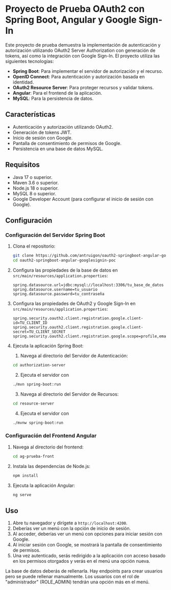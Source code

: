 
# Proyecto de Prueba OAuth2 con Spring Boot, Angular y Google Sign-In

Este proyecto de prueba demuestra la implementación de autenticación y autorización utilizando OAuth2 Server Authorization con generación de tokens, así como la integración con Google Sign-In. El proyecto utiliza las siguientes tecnologías:

- **Spring Boot**: Para implementar el servidor de autorización y el recurso.
- **OpenID Connect**: Para autenticación y autorización basada en identidad.
- **OAuth2 Resource Server**: Para proteger recursos y validar tokens.
- **Angular**: Para el frontend de la aplicación.
- **MySQL**: Para la persistencia de datos.

## Características

- Autenticación y autorización utilizando OAuth2.
- Generación de tokens JWT.
- Inicio de sesión con Google.
- Pantalla de consentimiento de permisos de Google.
- Persistencia en una base de datos MySQL.

## Requisitos

- Java 17 o superior.
- Maven 3.6 o superior.
- Node.js 18 o superior.
- MySQL 8 o superior.
- Google Developer Account (para configurar el inicio de sesión con Google).

## Configuración

### Configuración del Servidor Spring Boot

1. Clona el repositorio:

    ```bash
    git clone https://github.com/antruigon/oauth2-springboot-angular-googlesignin-poc.git
    cd oauth2-springboot-angular-googlesignin-poc
    ```

2. Configura las propiedades de la base de datos en `src/main/resources/application.properties`:

    ```properties
    spring.datasource.url=jdbc:mysql://localhost:3306/tu_base_de_datos
    spring.datasource.username=tu_usuario
    spring.datasource.password=tu_contraseña
    ```

3. Configura las propiedades de OAuth2 y Google Sign-In en `src/main/resources/application.properties`:

    ```properties
    spring.security.oauth2.client.registration.google.client-id=TU_CLIENT_ID
    spring.security.oauth2.client.registration.google.client-secret=TU_CLIENT_SECRET
    spring.security.oauth2.client.registration.google.scope=profile,email
    ```

4. Ejecuta la aplicación Spring Boot:
	1. Navega al directorio del Servidor de Autenticación:

    ```bash
    cd authorization-server
    ```
	2. Ejecuta el servidor con
	```bash
    ./mvn spring-boot:run
    ```

	3. Navega al directorio del Servidor de Recursos:

    ```bash
    cd resource-server
    ```
	4. Ejecuta el servidor con
	```bash
    ./mvnw spring-boot:run
    ```

### Configuración del Frontend Angular

1. Navega al directorio del frontend:

    ```bash
    cd ag-prueba-front
    ```

2. Instala las dependencias de Node.js:

    ```bash
    npm install
    ```
4. Ejecuta la aplicación Angular:

    ```bash
    ng serve
    ```

## Uso

1. Abre tu navegador y dirígete a `http://localhost:4200`.
2. Deberías ver un menú con la opción de inicio de sesión.
3. Al acceder, deberías ver un menú con opciones para iniciar sesión con Google.
4. Al iniciar sesión con Google, se mostrará la pantalla de consentimiento de permisos.
5. Una vez autenticado, serás redirigido a la aplicación con acceso basado en los permisos otorgados y verás en el menú una opción nueva.

La base de datos deberás de rellenarla. Hay endpoints para crear usuarios pero se puede rellenar manualmente. Los usuarios con el rol de "administrador" (ROLE_ADMIN) tendrán una opción más en el menú.
